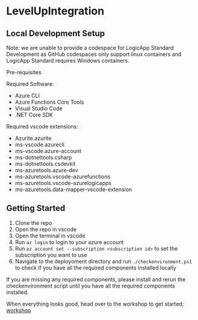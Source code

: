 # LevelUpIntegration

## Local Development Setup
Note: we are unable to provide a codespace for LogicApp Standard Development as GitHub codespaces only support linux containers and LogicApp Standard requires Windows containers.

Pre-requisites 

Required Software:
- Azure CLI
- Azure Functions Core Tools
- Visual Studio Code
- .NET Core SDK

Required vscode extensions:
- Azurite.azurite 
- ms-vscode.azurecli 
- ms-vscode.azure-account 
- ms-dotnettools.csharp 
- ms-dotnettools.csdevkit 
- ms-azuretools.azure-dev 
- ms-azuretools.vscode-azurefunctions 
- ms-azuretools.vscode-azurelogicapps 
- ms-azuretools.data-mapper-vscode-extension 

## Getting Started
1. Clone the repo
2. Open the repo in vscode
3. Open the terminal in vscode  
4. Run `az login` to login to your azure account
5. Run `az account set --subscription <subscription id>` to set the subscription you want to use
6. Navigate to the deployoment directory and run `./checkenvironment.ps1` to check if you have all the required components installed locally

If you are missing any required components, please install and rerun the checkenvironment script until you have all the required components installed.

When everything looks good, head over to the workshop to get started; [workshop](docs/workshop.md)